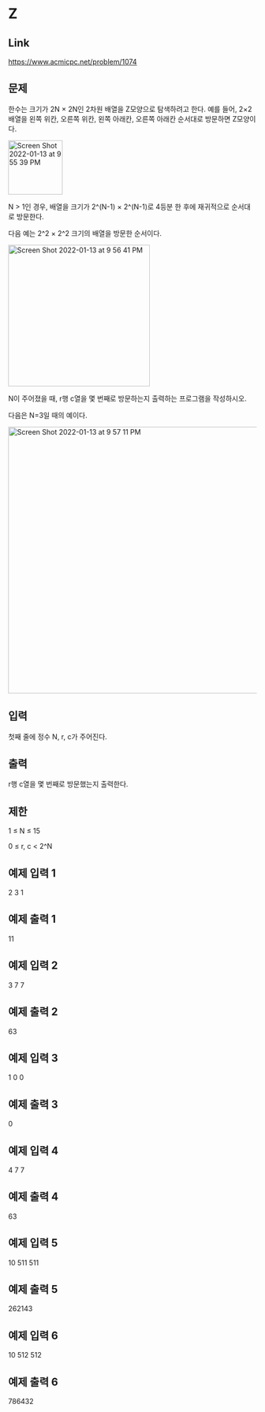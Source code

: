 # Z

## Link
https://www.acmicpc.net/problem/1074

## 문제
한수는 크기가 2N × 2N인 2차원 배열을 Z모양으로 탐색하려고 한다. 예를 들어, 2×2배열을 왼쪽 위칸, 오른쪽 위칸, 왼쪽 아래칸, 오른쪽 아래칸 순서대로 방문하면 Z모양이다.

<img width="110" alt="Screen Shot 2022-01-13 at 9 55 39 PM" src="https://user-images.githubusercontent.com/54504359/149334149-6f8efd86-59ff-42d8-9e63-10fc90ad5b06.png">


N > 1인 경우, 배열을 크기가 2^(N-1) × 2^(N-1)로 4등분 한 후에 재귀적으로 순서대로 방문한다.

다음 예는 2^2 × 2^2 크기의 배열을 방문한 순서이다.

<img width="287" alt="Screen Shot 2022-01-13 at 9 56 41 PM" src="https://user-images.githubusercontent.com/54504359/149334309-707ff779-0311-40f2-8b3d-30832dd29be3.png">

N이 주어졌을 때, r행 c열을 몇 번째로 방문하는지 출력하는 프로그램을 작성하시오.

다음은 N=3일 때의 예이다.

<img width="541" alt="Screen Shot 2022-01-13 at 9 57 11 PM" src="https://user-images.githubusercontent.com/54504359/149334381-f525e9a9-b8ca-439f-abf1-b030daee48ea.png">


## 입력
첫째 줄에 정수 N, r, c가 주어진다.

## 출력
r행 c열을 몇 번째로 방문했는지 출력한다.

## 제한
1 ≤ N ≤ 15

0 ≤ r, c < 2^N

## 예제 입력 1 
2 3 1
## 예제 출력 1 
11
## 예제 입력 2 
3 7 7
## 예제 출력 2 
63
## 예제 입력 3 
1 0 0
## 예제 출력 3 
0
## 예제 입력 4 
4 7 7
## 예제 출력 4 
63
## 예제 입력 5 
10 511 511
## 예제 출력 5 
262143
## 예제 입력 6 
10 512 512
## 예제 출력 6 
786432
